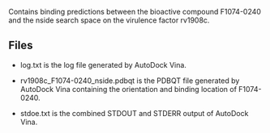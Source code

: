 Contains binding predictions between the bioactive compound F1074-0240 and the nside search space on the virulence factor rv1908c.

## Files

- log.txt is the log file generated by AutoDock Vina.

- rv1908c_F1074-0240_nside.pdbqt is the PDBQT file generated by AutoDock Vina containing the orientation and binding location of F1074-0240.

- stdoe.txt is the combined STDOUT and STDERR output of AutoDock Vina.

